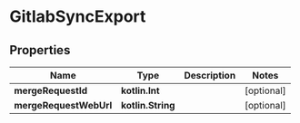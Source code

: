 
# GitlabSyncExport

## Properties
Name | Type | Description | Notes
------------ | ------------- | ------------- | -------------
**mergeRequestId** | **kotlin.Int** |  |  [optional]
**mergeRequestWebUrl** | **kotlin.String** |  |  [optional]




